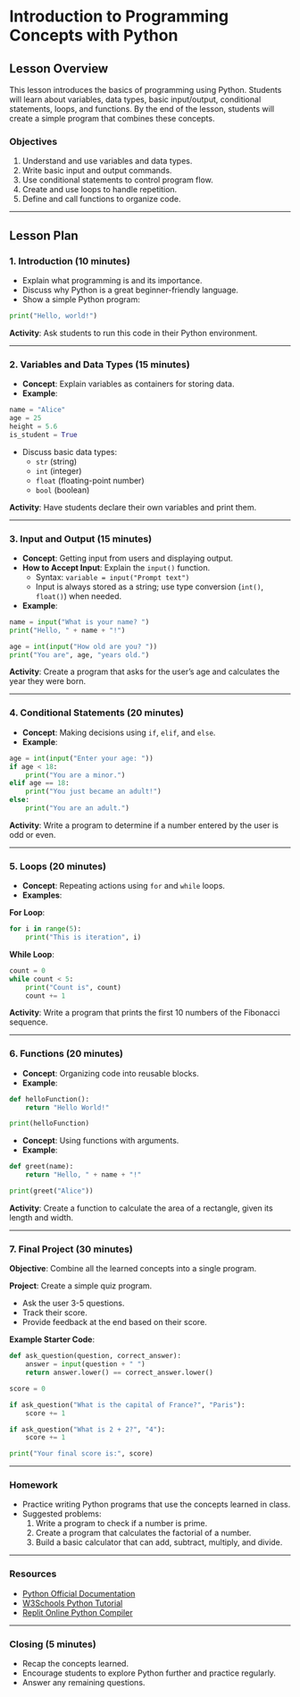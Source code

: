 # Introduction to Programming Concepts with Python

## Lesson Overview
This lesson introduces the basics of programming using Python. Students will learn about variables, data types, basic input/output, conditional statements, loops, and functions. By the end of the lesson, students will create a simple program that combines these concepts.

### Objectives
1. Understand and use variables and data types.
2. Write basic input and output commands.
3. Use conditional statements to control program flow.
4. Create and use loops to handle repetition.
5. Define and call functions to organize code.

---

## Lesson Plan

### 1. Introduction (10 minutes)
- Explain what programming is and its importance.
- Discuss why Python is a great beginner-friendly language.
- Show a simple Python program:

```python
print("Hello, world!")
```

**Activity**: Ask students to run this code in their Python environment.

---

### 2. Variables and Data Types (15 minutes)
- **Concept**: Explain variables as containers for storing data.
- **Example**:

```python
name = "Alice"
age = 25
height = 5.6
is_student = True
```

- Discuss basic data types:
  - `str` (string)
  - `int` (integer)
  - `float` (floating-point number)
  - `bool` (boolean)

**Activity**: Have students declare their own variables and print them.

---

### 3. Input and Output (15 minutes)
- **Concept**: Getting input from users and displaying output.
- **How to Accept Input**: Explain the `input()` function.
  - Syntax: `variable = input("Prompt text")`
  - Input is always stored as a string; use type conversion (`int()`, `float()`) when needed.
- **Example**:

```python
name = input("What is your name? ")
print("Hello, " + name + "!")

age = int(input("How old are you? "))
print("You are", age, "years old.")
```

**Activity**: Create a program that asks for the user’s age and calculates the year they were born.

---

### 4. Conditional Statements (20 minutes)
- **Concept**: Making decisions using `if`, `elif`, and `else`.
- **Example**:

```python
age = int(input("Enter your age: "))
if age < 18:
    print("You are a minor.")
elif age == 18:
    print("You just became an adult!")
else:
    print("You are an adult.")
```

**Activity**: Write a program to determine if a number entered by the user is odd or even.

---

### 5. Loops (20 minutes)
- **Concept**: Repeating actions using `for` and `while` loops.
- **Examples**:

**For Loop**:
```python
for i in range(5):
    print("This is iteration", i)
```

**While Loop**:
```python
count = 0
while count < 5:
    print("Count is", count)
    count += 1
```

**Activity**: Write a program that prints the first 10 numbers of the Fibonacci sequence.

---

### 6. Functions (20 minutes)
- **Concept**: Organizing code into reusable blocks.
- **Example**:

```python
def helloFunction():
    return "Hello World!"

print(helloFunction)
```

- **Concept**: Using functions with arguments.
- **Example**:

```python
def greet(name):
    return "Hello, " + name + "!"

print(greet("Alice"))
```

**Activity**: Create a function to calculate the area of a rectangle, given its length and width.

---

### 7. Final Project (30 minutes)
**Objective**: Combine all the learned concepts into a single program.

**Project**: Create a simple quiz program.
- Ask the user 3-5 questions.
- Track their score.
- Provide feedback at the end based on their score.

**Example Starter Code**:
```python
def ask_question(question, correct_answer):
    answer = input(question + " ")
    return answer.lower() == correct_answer.lower()

score = 0

if ask_question("What is the capital of France?", "Paris"):
    score += 1

if ask_question("What is 2 + 2?", "4"):
    score += 1

print("Your final score is:", score)
```

---

### Homework
- Practice writing Python programs that use the concepts learned in class.
- Suggested problems:
  1. Write a program to check if a number is prime.
  2. Create a program that calculates the factorial of a number.
  3. Build a basic calculator that can add, subtract, multiply, and divide.

---

### Resources
- [Python Official Documentation](https://docs.python.org/3/)
- [W3Schools Python Tutorial](https://www.w3schools.com/python/)
- [Replit Online Python Compiler](https://replit.com/~)

---

### Closing (5 minutes)
- Recap the concepts learned.
- Encourage students to explore Python further and practice regularly.
- Answer any remaining questions.

